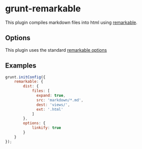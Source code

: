 # grunt-remarkable

This plugin compiles markdown files into html using [remarkable](https://github.com/jonschlinkert/remarkable).

## Options

This plugin uses the standard [remarkable options](https://github.com/jonschlinkert/remarkable#options)


## Examples

```js
grunt.initConfig({                                                                                                    
    remarkable: {                                                                                                 
        dist: {                                                                                                     
            files: [                                                                                                  
              expand: true,                                                                                          
              src: 'markdown/*.md',                                                                                   
              dest: 'views/',                                                                                         
              ext: '.html'                                                                                            
            ]     
        },                                                                                                    
        options: {                                                                                                      
            linkify: true     
        }
    }
});
```
